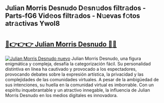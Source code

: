 ## Julian Morris Desnudo D𝚎sn𝚞dos filtr𝚊dos - Parts-fG6 Vid𝚎os filtr𝚊dos - N𝚞evas f𝚘tos atr𝚊ctivas YwoI8

# <h2><a href="http://mb358y8.tromn.icu/?c=Julian+Morris+Desnudo">🔗👉👉👉 Julian Morris Desnudo 🔗🔗</a></h2>

[![Julian Morris Desnudo nuevo](https://i.imgur.com/pEAQMta.gif)](http://mb358y8.tromn.icu/?c=Julian+Morris+Desnudo)
Julian Morris Desnudo, una figura enigmática y compleja, desafía la categorización fácil. Su personalidad distintiva en línea ha cautivado y provocado a los espectadores, provocando debates sobre la expresión artística, la privacidad y las complejidades de las comunidades virtuales. A pesar de la ambigüedad de sus intenciones, su huella en la comunidad virtual es imborrable. Con un espíritu inquebrantable y un atractivo innegable, la influencia de Julian Morris Desnudo en los medios digitales es innovadora.
